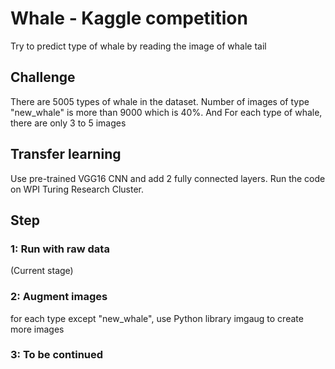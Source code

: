 # Whale - Kaggle competition
Try to predict type of whale by reading the image of whale tail
## Challenge
There are 5005 types of whale in the dataset. Number of images of type "new_whale" is more than 9000 which is 40%. And For each type of whale, there are only 3 to 5 images

## Transfer learning
Use pre-trained VGG16 CNN and add 2 fully connected layers.
Run the code on WPI Turing Research Cluster.

## Step
### 1: Run with raw data 
(Current stage)
### 2: Augment images
for each type except "new_whale", use Python library imgaug to create more images
### 3: To be continued
